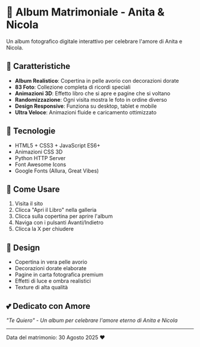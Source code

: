 # 💝 Album Matrimoniale - Anita & Nicola

Un album fotografico digitale interattivo per celebrare l'amore di Anita e Nicola.

## 🌟 Caratteristiche

- **Album Realistico**: Copertina in pelle avorio con decorazioni dorate
- **83 Foto**: Collezione completa di ricordi speciali
- **Animazioni 3D**: Effetto libro che si apre e pagine che si voltano
- **Randomizzazione**: Ogni visita mostra le foto in ordine diverso
- **Design Responsive**: Funziona su desktop, tablet e mobile
- **Ultra Veloce**: Animazioni fluide e caricamento ottimizzato

## 🚀 Tecnologie

- HTML5 + CSS3 + JavaScript ES6+
- Animazioni CSS 3D
- Python HTTP Server
- Font Awesome Icons
- Google Fonts (Allura, Great Vibes)

## 📱 Come Usare

1. Visita il sito
2. Clicca "Apri il Libro" nella galleria
3. Clicca sulla copertina per aprire l'album
4. Naviga con i pulsanti Avanti/Indietro
5. Clicca la X per chiudere

## 🎨 Design

- Copertina in vera pelle avorio
- Decorazioni dorate elaborate
- Pagine in carta fotografica premium
- Effetti di luce e ombra realistici
- Texture di alta qualità

## 💕 Dedicato con Amore

*"Te Quiero" - Un album per celebrare l'amore eterno di Anita e Nicola*

---

Data del matrimonio: 30 Agosto 2025 ❤️
